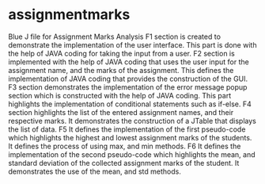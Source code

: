 # assignmentmarks
Blue J file for Assignment Marks Analysis
F1 section is created to demonstrate the implementation of the user interface. This part is done with the help of JAVA coding for taking the input from a user.
F2 section is implemented with the help of JAVA coding that uses the user input for the assignment name, and the marks of the assignment. This defines the implementation of JAVA coding that provides the construction of the GUI.
F3 section demonstrates the implementation of the error message popup section which is constructed with the help of JAVA coding. This part highlights the implementation of conditional statements such as if-else.
F4 section highlights the list of the entered assignment names, and their respective marks. It demonstrates the construction of a JTable that displays the list of data.
F5 It defines the implementation of the first pseudo-code which highlights the highest and lowest assignment marks of the students. It defines the process of using max, and min methods.
F6 It defines the implementation of the second pseudo-code which highlights the mean, and standard deviation of the collected assignment marks of the student. It demonstrates the use of the mean, and std methods.
